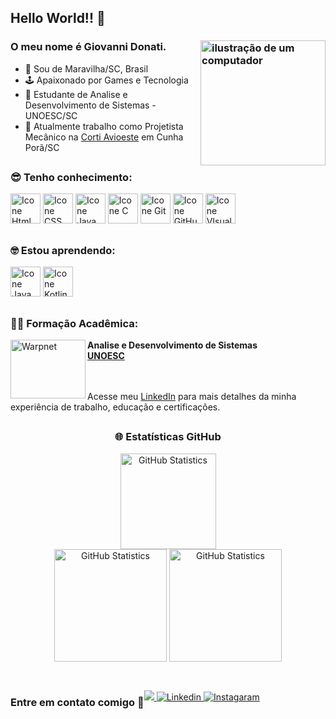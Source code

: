 <link rel="stylesheet" href="https://cdn.jsdelivr.net/gh/devicons/devicon@v2.15.1/devicon.min.css">

## Hello World!! 👻
### O meu nome é Giovanni Donati. <img src="https://raw.githubusercontent.com/MicaelliMedeiros/micaellimedeiros/master/image/computer-illustration.png" alt="ilustração de um computador" min-width="200px" max-width="200px" width="200px" align="right">

- 📌  Sou de Maravilha/SC, Brasil
- 🕹️ Apaixonado por Games e Tecnologia
- 🧠 Estudante de Analise e Desenvolvimento de Sistemas - UNOESC/SC
- 💼 Atualmente trabalho como Projetista Mecânico na [Corti Avioeste](https://avioeste.com.br/) em Cunha Porã/SC

##

### 😎 Tenho conhecimento:

[<img height="48px" width="48px" alt="Icone Html" src="https://skillicons.dev/icons?i=html"/>](https://developer.mozilla.org/pt-BR/docs/Web/HTML)
[<img height="48px" width="48px" alt="Icone CSS" src="https://skillicons.dev/icons?i=css"/>](https://developer.mozilla.org/pt-BR/docs/Web/CSS)
[<img height="48px" width="48px" alt="Icone Java Script" src="https://skillicons.dev/icons?i=js"/>](https://developer.mozilla.org/pt-BR/docs/Web/JavaScript)
[<img height="48px" width="48px" alt="Icone C" src="https://skillicons.dev/icons?i=c"/>](https://devdocs.io/c/)
[<img height="48px" width="48px" alt="Icone Git" src="https://skillicons.dev/icons?i=git"/>](https://git-scm.com/)
[<img height="48px" width="48px" alt="Icone GitHub" src="https://skillicons.dev/icons?i=github"/>](https://github.com/)
[<img height="48px" width="48px" alt="Icone VIsual Studio Code" src="https://skillicons.dev/icons?i=vscode"/>](https://code.visualstudio.com/)

##

### 🤓 Estou aprendendo:

[<img height="48px" width="48px" alt="Icone Java" src="https://skillicons.dev/icons?i=java"/>](https://www.oracle.com/br/java/)
[<img height="48px" width="48px" alt="Icone Kotlin" src="https://skillicons.dev/icons?i=kotlin"/>](https://kotlinlang.org/)

##

### 👨‍🎓 Formação Acadêmica:

[<img align="left" height="94px" width="120px" alt="Warpnet" src="https://acad.unoesc.edu.br/academico/images/logo-unoesc-colorido.png"/>](https://www.unoesc.edu.br/)
**Analise e Desenvolvimento de Sistemas** \
[**UNOESC**](https://graduacao.uninassau.digital/)
</br></br></br>

Acesse meu [LinkedIn](https://www.linkedin.com/in/giovanni-rizzi-donati/) para mais detalhes da minha experiência de trabalho, educação e certificações.

##

<h3 align="center">🌐 Estatísticas GitHub</h3>
  
<div align="center">
  <img height="153px" alt="GitHub Statistics" src="http://github-readme-streak-stats.herokuapp.com/?user=GiovanniDonati&amp;theme=radical"/></br>
  <img height="180px" alt="GitHub Statistics" src="https://github-readme-stats.vercel.app/api/top-langs/?username=GiovanniDonati&layout=compact&langs_count=7&theme=radical"/>
  <img height="180px" alt="GitHub Statistics" src="https://github-readme-stats.vercel.app/api/?username=GiovanniDonati&show_icons=true&include_all_commits=true&theme=radical"/>
</div>

##

<div align="center" style="display: flex;">
  <h3>Entre em contato comigo 🤘</h3>
  <p>
    <a href = "mailto:grdonati99@gmail.com">
      <img src="https://img.shields.io/badge/Gmail-D14836?style=for-the-badge&logo=gmail&logoColor=white" target="_blank">
    </a>
    <a href="https://www.linkedin.com/in/giovanni-rizzi-donati/">
      <img src="https://img.shields.io/badge/LinkedIn-0077B5?style=for-the-badge&logo=linkedin&logoColor=white" alt="Linkedin"/>
    </a>
    <a href="https://www.instagram.com/giovanni_donatii/">
      <img src="https://img.shields.io/badge/Instagram-E4405F?style=for-the-badge&logo=instagram&logoColor=white" alt="Instagaram"/>
    </a>
  </p>
</div>
